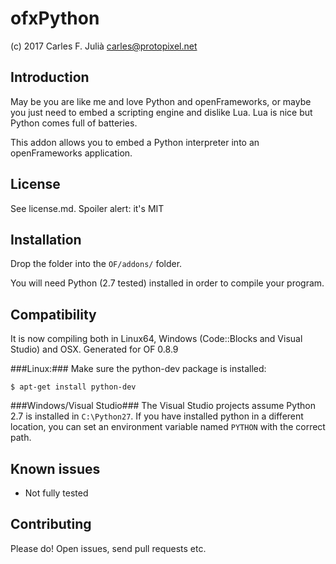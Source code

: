 ofxPython
=========

(c) 2017 Carles F. Julià <carles@protopixel.net>

Introduction
------------
May be you are like me and love Python and openFrameworks, or maybe you just need to embed a scripting engine and dislike Lua. Lua is nice but Python comes full of batteries.

This addon allows you to embed a Python interpreter into an openFrameworks application.

License
-------
See license.md. Spoiler alert: it's MIT

Installation
------------
Drop the folder into the `OF/addons/` folder.

You will need Python (2.7 tested) installed in order to compile your program.

Compatibility
------------
It is now compiling both in Linux64, Windows (Code::Blocks and Visual Studio) and OSX. Generated for OF 0.8.9

###Linux:###
Make sure the python-dev package is installed:

```
$ apt-get install python-dev
```

###Windows/Visual Studio###
The Visual Studio projects assume Python 2.7 is installed in `C:\Python27`. If you have installed python in a different location, you can set an environment variable named `PYTHON` with the correct path.

Known issues
------------
- Not fully tested

Contributing
------------
Please do! Open issues, send pull requests etc.
